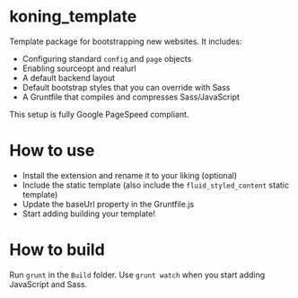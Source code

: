 # koning_template
Template package for bootstrapping new websites. It includes:

- Configuring standard ``config`` and ``page`` objects
- Enabling sourceopt and realurl
- A default backend layout
- Default bootstrap styles that you can override with Sass
- A Gruntfile that compiles and compresses Sass/JavaScript

This setup is fully Google PageSpeed compliant.

# How to use
- Install the extension and rename it to your liking (optional)
- Include the static template (also include the ``fluid_styled_content`` static template)
- Update the baseUrl property in the Gruntfile.js
- Start adding building your template!

# How to build
Run ``grunt`` in the ``Build`` folder. Use ``grunt watch`` when you start adding JavaScript and Sass.
